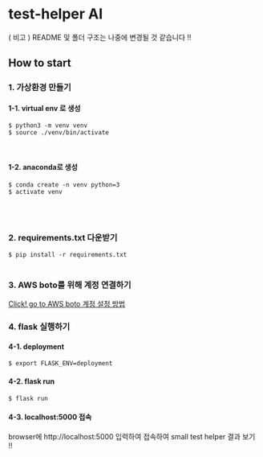# test-helper AI
( 비고 ) README 및 폴더 구조는 나중에 변경될 것 같습니다 !! 


## How to start
### 1. 가상환경 만들기
#### 1-1. virtual env 로 생성
```
$ python3 -m venv venv
$ source ./venv/bin/activate
```
<br />

#### 1-2. anaconda로 생성
```
$ conda create -n venv python=3
$ activate venv
```
<br />
<br />

### 2. requirements.txt 다운받기
`$ pip install -r requirements.txt`
<br />
<br />


### 3. AWS boto를 위해 계정 연결하기 

[Click! go to AWS boto 계정 설정 방법](https://github.com/DA-sc21/test-helper/tree/main/AI/AWS_boto.md)


### 4. flask 실행하기
#### 4-1. deployment
`$ export FLASK_ENV=deployment`
<br />

#### 4-2. flask run
`$ flask run`
<br />

#### 4-3. localhost:5000 접속 
browser에 http://localhost:5000 입력하여 접속하여 small test helper 결과 보기 !!
<br />